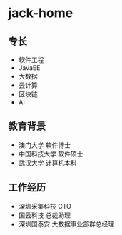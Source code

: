 # jack-home
## 专长
- 软件工程
- JavaEE 
- 大数据
- 云计算
- 区块链
- AI
## 教育背景
- 澳门大学 软件博士
- 中国科技大学 软件硕士
- 武汉大学 计算机本科

## 工作经历
- 深圳采集科技 CTO  
- 国云科技 总裁助理
- 深圳国泰安 大数据事业部群总经理

